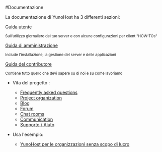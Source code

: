 #Documentazione

<p class="lead">
La documentazione di YunoHost ha 3 differenti sezioni:
</p>

<div class="row text-center">

<div class="col col-md-4 col-md-offset-1">
<a class="btn btn-success btn-lg" href="/userdoc"><span class="glyphicon glyphicon-user"></span> Guida utente</a>
<p><small class="text-muted">Sull'utilizzo giornaliero del tuo server e con alcune configurazioni per client "HOW-TOs"</small></p>
</div>

<div class="col col-md-4 col-md-offset-1">
<a class="btn btn-primary btn-lg" href="/admindoc"><span class="glyphicon glyphicon-lock"></span> Guida di amministrazione</a>
<p><small class="text-muted">Include l'installazione, la gestione del server e delle applicazioni</small></p>
</div>

<div class="col col-md-5 col-md-offset-3">
<a class="btn btn-danger btn-lg" href="/contributordoc"><span class="glyphicon glyphicon-heart"></span> Guida del contributore</a>
<p><small class="text-muted">Contiene tutto quello che devi sapere su di noi e su come lavoriamo</small></p>
</div>

</div>

* Vita del progetto :
   * [Frequently asked questions](/faq_en)
   * [Project organization](/project_organization)
   * [Blog](https://forum.yunohost.org/c/announcement)
   * [Forum](https://forum.yunohost.org)
   * [Chat rooms](/chat_rooms_en)
   * [Communication](/communication_en)
   * [Supporto / Aiuto](/help_it)

* Usa l'esempio:
   * [YunoHost per le organizzazioni senza scopo di lucro](/use_case_non-profit_organisations_en)

